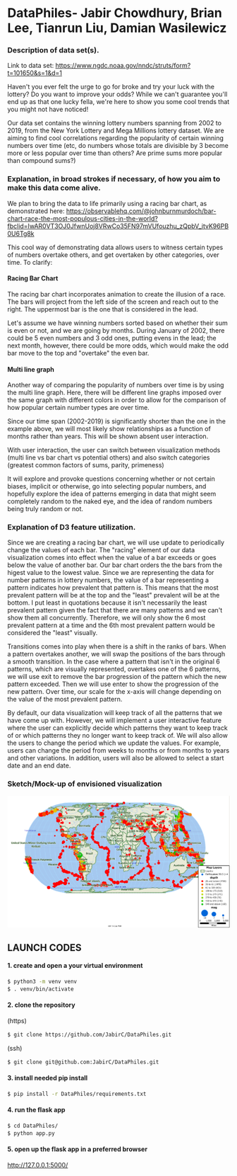 # DataPhiles- Jabir Chowdhury, Brian Lee, Tianrun Liu, Damian Wasilewicz


### Description of data set(s).

Link to data set: https://www.ngdc.noaa.gov/nndc/struts/form?t=101650&s=1&d=1

Haven't you ever felt the urge to go for broke and try your luck with the lottery? Do you want to improve your odds?
While we can't guarantee you'll end up as that one lucky fella, we're here to show you some cool trends that you might not have noticed!

Our data set contains the winning lottery numbers spanning from 2002 to 2019, from the New York Lottery and Mega Millions lottery dataset.
We are aiming to find cool correlations regarding the popularity of certain winning numbers over time (etc, do numbers whose totals are divisible by 3 become more or less popular over time than others? Are prime sums more popular than compound sums?)

### Explanation, in broad strokes if necessary, of how you aim to make this data come alive.

We plan to bring the data to life primarily using a racing bar chart, as demonstrated here:
https://observablehq.com/@johnburnmurdoch/bar-chart-race-the-most-populous-cities-in-the-world?fbclid=IwAR0VT3OJ0JfwnUoj8VRwCo35FN97mVUfouzhu_zQpbV_itvK96PB0U6Tg8k

This cool way of demonstrating data allows users to witness certain types of numbers overtake others, and get overtaken by other categories, over time. To clarify:

#### Racing Bar Chart
The racing bar chart incorporates animation to create the illusion of a race. The bars will project from the left side of the screen and reach out to the right. The uppermost bar is the one that is considered in the lead.

Let's assume we have winning numbers sorted based on whether their sum is even or not, and we are going by months. During January of 2002, there could be 5 even numbers and 3 odd ones, putting evens in the lead; the next month, however, there could be more odds, which would make the odd bar move to the top and "overtake" the even bar.

#### Multi line graph
Another way of comparing the popularity of numbers over time is by using the multi line graph. Here, there will be different line graphs imposed over the same graph with different colors in order to allow for the comparison of how popular certain number types are over time.

Since our time span (2002-2019) is significantly shorter than the one in the example above, we will most likely show relationships as a function of months rather than years.
This will be shown absent user interaction.

With user interaction, the user can switch between visualization methods (multi line vs bar chart vs potential others) and also switch categories (greatest common factors of sums, parity, primeness)  


It will explore and provoke questions concerning whether or not certain biases, implicit or otherwise, go into selecting popular numbers, and hopefully explore the idea of patterns emerging in data that might seem completely random to the naked eye, and the idea of random numbers being truly random or not.

### Explanation of D3 feature utilization.

Since we are creating a racing bar chart, we will use update to periodically change the values of each bar. The "racing" element of our data visualization comes into effect when the value of a bar exceeds or goes below the value of another bar. Our bar chart orders the the bars from the higest value to the lowest value. Since we are representing the data for number patterns in lottery numbers, the value of a bar representing a pattern indicates how prevalent that pattern is. This means that the most prevalent pattern will be at the top and the "least" prevalent will be at the bottom. I put least in quotations because it isn't necessarily the least prevalent pattern given the fact that there are many patterns and we can't show them all concurrently. Therefore, we will only show the 6 most prevalent pattern at a time and the 6th most prevalent pattern would be considered the "least" visually.

Transitions comes into play when there is a shift in the ranks of bars. When a pattern overtakes another, we will swap the positions of the bars through a smooth transition. In the case where a pattern that isn't in the original 6 patterns, which are visually represented, overtakes one of the 6 patterns, we will use exit to remove the bar progression of the pattern which the new pattern exceeded. Then we will use enter to show the progression of the new pattern. Over time, our scale for the x-axis will change depending on the value of the most prevalent pattern.

By default, our data visualization will keep track of all the patterns that we have come up with. However, we will implement a user interactive feature where the user can explicitly decide which patterns they want to keep track of or which patterns they no longer want to keep track of. We will also allow the users to change the period which we update the values. For example, users can change the period from weeks to months or from months to years and other variations. In addition, users will also be allowed to select a start date and an end date.

### Sketch/Mock-up of envisioned visualization
![alt text](https://raw.githubusercontent.com/jabirC/DataPhiles/master/mockup.png)

## LAUNCH CODES
#### 1. create and open a your virtual environment
```bash
$ python3 -m venv venv
$ . venv/bin/activate
```
#### 2. clone the repository
(https)
```bash
$ git clone https://github.com/JabirC/DataPhiles.git
```
(ssh)
```bash
$ git clone git@github.com:JabirC/DataPhiles.git
```
#### 3. install needed pip install
``` bash
$ pip install -r DataPhiles/requirements.txt
```
#### 4. run the flask app
```bash
$ cd DataPhiles/
$ python app.py
```
#### 5. open up the flask app in a preferred browser
<http://127.0.0.1:5000/>
